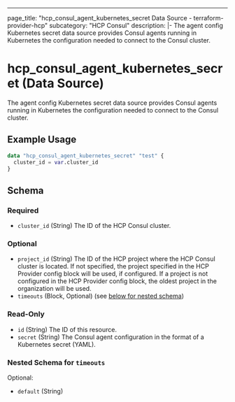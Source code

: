 ---
page_title: "hcp_consul_agent_kubernetes_secret Data Source - terraform-provider-hcp"
subcategory: "HCP Consul"
description: |-
  The agent config Kubernetes secret data source provides Consul agents running in Kubernetes the configuration needed to connect to the Consul cluster.

# hcp_consul_agent_kubernetes_secret (Data Source)

The agent config Kubernetes secret data source provides Consul agents running in Kubernetes the configuration needed to connect to the Consul cluster.

## Example Usage

```terraform
data "hcp_consul_agent_kubernetes_secret" "test" {
  cluster_id = var.cluster_id
}
```

<!-- schema generated by tfplugindocs -->
## Schema

### Required

- `cluster_id` (String) The ID of the HCP Consul cluster.

### Optional

- `project_id` (String) The ID of the HCP project where the HCP Consul cluster is located.
If not specified, the project specified in the HCP Provider config block will be used, if configured.
If a project is not configured in the HCP Provider config block, the oldest project in the organization will be used.
- `timeouts` (Block, Optional) (see [below for nested schema](#nestedblock--timeouts))

### Read-Only

- `id` (String) The ID of this resource.
- `secret` (String) The Consul agent configuration in the format of a Kubernetes secret (YAML).

<a id="nestedblock--timeouts"></a>
### Nested Schema for `timeouts`

Optional:

- `default` (String)

